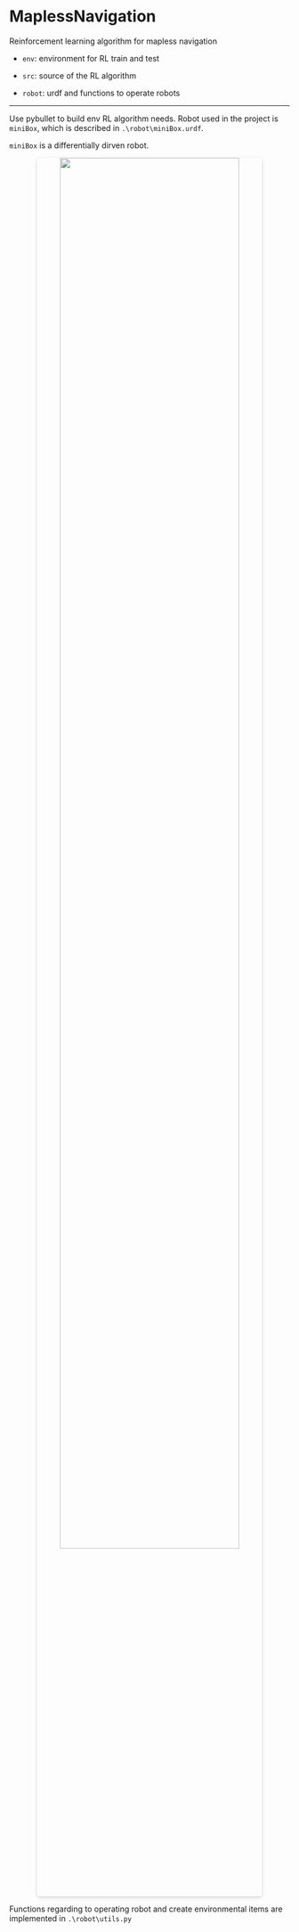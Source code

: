 # MaplessNavigation

Reinforcement learning algorithm for mapless navigation

- `env`: environment for RL train and test

- `src`: source of the RL algorithm

- `robot`: urdf and functions to operate robots   

---

Use pybullet to build env RL algorithm needs. Robot used in the project is `miniBox`, which is described in `.\robot\miniBox.urdf`.

`miniBox` is a differentially dirven robot.

<center>
    <img style="border-radius: 0.3125em;
    box-shadow: 0 2px 4px 0 rgba(34,36,38,.12),0 2px 10px 0 rgba(34,36,38,.08);" 
    src="https://i.loli.net/2021/02/10/HjoJK87T52YMOxa.png" width = "80%" alt=""/>
    <br>
</center>

Functions regarding to operating robot and create environmental items are implemented in `.\robot\utils.py`

